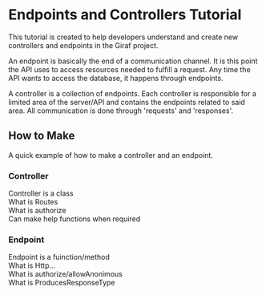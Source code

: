# Endpoints and Controllers Tutorial
This tutorial is created to help developers understand and create new controllers and endpoints in the Giraf project.

An endpoint is basically the end of a communication channel.
It is this point the API uses to access resources needed to fulfill a request.
Any time the API wants to access the database, it happens through endpoints.

A controller is a collection of endpoints.
Each controller is responsible for a limited area of the server/API and contains the endpoints related to said area.
All communication is done through 'requests' and 'responses'.

## How to Make
A quick example of how to make a controller and an endpoint. 

### Controller
Controller is a class  
What is Routes  
What is authorize  
Can make help functions when required  


### Endpoint
Endpoint is a fuinction/method  
What is Http...  
What is authorize/allowAnonimous  
What is ProducesResponseType  
